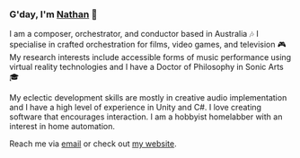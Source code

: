 ### G'day, I'm [Nathan](https://www.nathancummins.com.au/) 👋

I am a composer, orchestrator, and conductor based in Australia 🎶
I specialise in crafted orchestration for films, video games, and television 🎮
My research interests include accessible forms of music performance using virtual reality technologies and I have a Doctor of Philosophy in Sonic Arts 🎓

My eclectic development skills are mostly in creative audio implementation and I have a high level of experience in Unity and C#.
I love creating software that encourages interaction.
I am a hobbyist homelabber with an interest in home automation.

Reach me via [email](mailto:nathan@nathancummins.com.au) or check out [my website](https://www.nathancummins.com.au).

